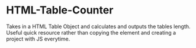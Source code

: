 # HTML-Table-Counter
Takes in a HTML Table Object and calculates and outputs the tables length. Useful quick resource rather than copying the element and creating a project with JS everytime.
